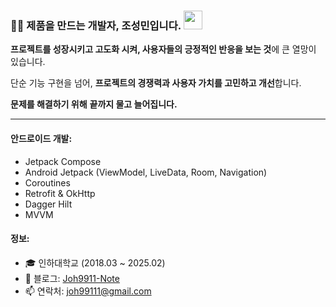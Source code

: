
### 👨‍💻 제품을 만드는 개발자, 조성민입니다. <img src="https://media.giphy.com/media/WUlplcMpOCEmTGBtBW/giphy.gif" width="30">
**프로젝트를 성장시키고 고도화 시켜, 사용자들의 긍정적인 반응을 보는 것**에 큰 열망이 있습니다.

단순 기능 구현을 넘어, **프로젝트의 경쟁력과 사용자 가치를 고민하고 개선**합니다.

**문제를 해결하기 위해** **끝까지 물고 늘어집니다.**



---


#### 안드로이드 개발:
- Jetpack Compose
- Android Jetpack (ViewModel, LiveData, Room, Navigation)
- Coroutines
- Retrofit & OkHttp
- Dagger Hilt
- MVVM


#### 정보:
- 🎓 인하대학교 (2018.03 ~ 2025.02)
- 🚀 블로그: [Joh9911-Note](https://joh9911-programming-note.tistory.com/)
- 📫 연락처: <a href="mailto:joh99111@gmail.com">joh99111@gmail.com</a>

